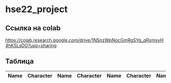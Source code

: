 # hse22_project
## Ссылка на colab
https://colab.research.google.com/drive/1NSnzWpNocGmRgSYg_qRxmsvH4hK5LsDG?usp=sharing
## Таблица
| Name     | Character | Name     | Character | Name     | Character | Name     | Character | Name     | Character | Name     | Character |
| ---      | ---       | ---      | ---       | ---      | ---       | ---      | ---       | ---      | ---       | ---      | ---       |
